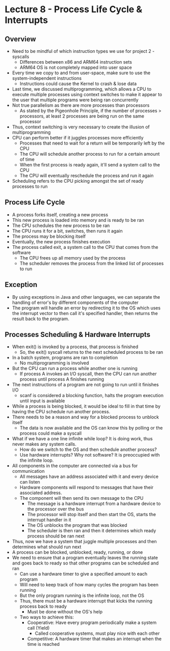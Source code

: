 # Lecture 8 - Process Life Cycle & Interrupts

## Overview
- Need to be mindful of which instruction types we use for project 2 - syscalls
	- Differences between x86 and ARM64 instruction sets
	- ARM64 OS is not completely mapped into user space
- Every time we copy to and from user-space, make sure to use the system-independent instructions
	- Instructions could cause the Kernel to crash & lose data
- Last time, we discussed multiprogramming, which allows a CPU to execute multiple processes using context switches to make it appear to the user that multiple programs were being ran concurrently
- Not true parallelism as there are more processes than processors
	- As stated by the Pigeonhole Principle, if the number of processes > processors, at least 2 processes are being run on the same processor
- Thus, context switching is very necessary to create the illusion of multiprogramming 
- CPU can perform better if it juggles processes more efficiently
	- Processes that need to wait for a return will be temporarily left by the CPU
	- The CPU will schedule another process to run for a certain amount of time 
	- When the first process is ready again, it'll send a system call to the CPU 
	- The CPU will eventually reschedule the process and run it again
- Scheduling refers to the CPU picking amongst the set of ready processes to run

## Process Life Cycle
- A process forks itself, creating a new process
- This new process is loaded into memory and is ready to be ran
- The CPU schedules the new process to be ran
- The CPU runs it for a bit, switches, then runs it again
- The process may be blocking itself
- Eventually, the new process finishes execution
- The process called exit, a system call to the CPU that comes from the software
    - The CPU frees up all memory used by the process
    - The scheduler removes the process from the linked list of processes to run

## Exception
- By using exceptions in Java and other languages, we can separate the handling of error's by different components of the computer
- The program will handle an error by redirecting it to the OS which uses the interrupt vector to then call it's specified handler, then returns the result back to the program.
## Processes Scheduling & Hardware Interrupts
- When exit() is invoked by a process, that process is finished
	- So, the exit() syscall returns to the next scheduled process to be ran
- In a batch system, programs are ran to completion
	- No multiprogramming is involved
- But the CPU can run a process while another one is running
	- If process A invokes an I/O syscall, then the CPU can run another process until process A finishes running
- The next instructions of a program are not going to run until it finishes I/O
	- scanf is considered a blocking function, halts the program execution until input is available
- While a process is being blocked, it would be ideal to fill in that time by having the CPU schedule run another process.
- There needs to be a reason and way for a blocked process to unblock itself
	- The data is now available and the OS can know this by polling or the process could make a syscall
- What if we have a one line infinite while loop? It is doing work, thus never makes any system calls.
	- How do we switch to the OS and then schedule another process?
	- Use hardware interrupts? Why not software? It is preoccupied with the infinite loop.
- All components in the computer are connected via a bus for communication
	- All messages have an address associated with it and every device can listen
	- Hardware components will respond to messages that have their associated address.
	- The component will then send its own message to the CPU
		- The message is a hardware interrupt from a hardware device to the processor over the bus
		- The processor will stop itself and then start the OS, starts the interrupt handler in it
		- The OS unblocks the program that was blocked
		- The scheduler is then ran and then it determines which ready process should be ran next
- Thus, now we have a system that juggle multiple processes and then determines what should run next
- A process can be blocked, unblocked, ready, running, or done
- We need to ensure that a program eventually leaves the running state and goes back to ready so that other programs can be scheduled and ran
	- Can use a hardware timer to give a specified amount to each program
	- Will need to keep track of how many cycles the program has been running
	- But the only program running is the infinite loop, not the OS
	- Thus, there must be a hardware interrupt that kicks the running process back to ready
		- Must be done without the OS's help
	- Two ways to achieve this:
		- Cooperative: Have every program periodically make a system call (Yield)  
		    - Called cooperative systems, must play nice with each other
		- Competitive: A hardware timer that makes an interrupt when the time is reached
